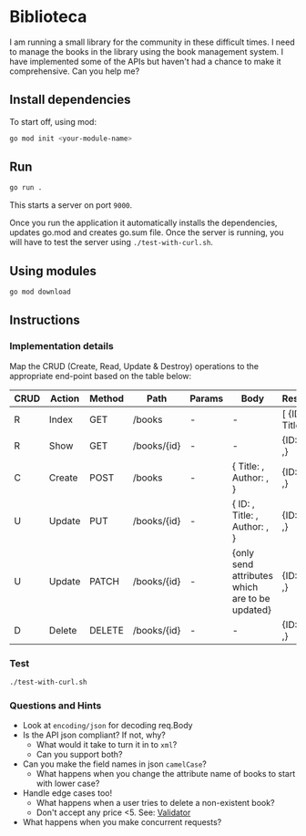 # Biblioteca

I am running a small library for the community in these difficult times. I need to manage the books in the library using the book management system. I have implemented some of the APIs but haven't had a chance to make it comprehensive. Can you help me?

## Install dependencies

To start off, using mod:

```bash
go mod init <your-module-name>
```

## Run

```bash
go run .
```

This starts a server on port `9000`.

Once you run the application it automatically installs the dependencies, updates go.mod and creates go.sum file. Once the server is running, you will have to test the server using `./test-with-curl.sh`.

## Using modules

```bash
go mod download
```

## Instructions

### Implementation details

Map the CRUD (Create, Read, Update & Destroy) operations to the appropriate end-point based on the table below:

| CRUD  | Action   |   Method |     Path     |    Params  |      Body                                        |  Response             |
|-------|----------|----------|--------------|------------|--------------------------------------------------|-----------------------|
|  R    | Index    |   GET    |  /books      |  -         |    -                                             | [ {ID: , Title: ,} ]  |
|  R    | Show     |   GET    |  /books/{id} |  -         |    -                                             | {ID: , Title: ,}      |
| C     | Create   |   POST   |  /books      |  -         |   { Title: , Author: , }                         | {ID: , Title: ,}      |
|   U   | Update   |   PUT    |  /books/{id} |  -         |   { ID: , Title: , Author: , }                   | {ID: , Title: ,}      |
|   U   | Update   |   PATCH  |  /books/{id} |  -         |   {only send attributes which are to be updated} | {ID: , Title: ,}      |
|    D  | Delete   |  DELETE |  /books/{id} |  -         |    -                                             | {ID: , Title: ,}      |

### Test

```bash
./test-with-curl.sh
```

### Questions and Hints

- Look at `encoding/json` for decoding req.Body
- Is the API json compliant? If not, why?
  - What would it take to turn it in to `xml`?
  - Can you support both?
- Can you make the field names in json `camelCase`?
  - What happens when you change the attribute name of books to start with lower case?
- Handle edge cases too!
  - What happens when a user tries to delete a non-existent book?
  - Don't accept any price <5. See: [Validator](https://github.com/go-playground/validator)
- What happens when you make concurrent requests?
